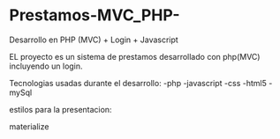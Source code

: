 # Prestamos-MVC_PHP-
Desarrollo en PHP (MVC) + Login + Javascript 

EL proyecto es un sistema de prestamos desarrollado con php(MVC) incluyendo un login.

Tecnologias usadas durante el desarrollo:
-php
-javascript
-css
-html5
-mySql

estilos para la presentacion:

materialize
